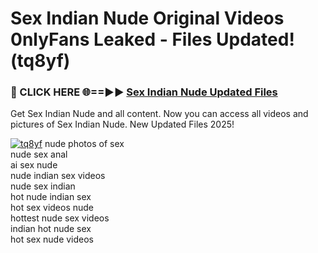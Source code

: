# Sex Indian Nude Original Videos 0nlyFans Leaked - Files Updated! (tq8yf)

<h3>🔴 CLICK HERE 🌐==►► <a href="https://tinyurl.com/yrmya6cz" rel="nofollow">Sex Indian Nude Updated Files</a></h3>

Get Sex Indian Nude and all content. Now you can access all videos and pictures of Sex Indian Nude. New Updated Files 2025!

[![tq8yf](https://i.imgur.com/FMdXYCs.gif)](https://tinyurl.com/yrmya6cz)
nude photos of sex<br>
nude sex anal<br>
ai sex nude<br>
nude indian sex videos<br>
nude sex indian<br>
hot nude indian sex<br>
hot sex videos nude<br>
hottest nude sex videos<br>
indian hot nude sex<br>
hot sex nude videos